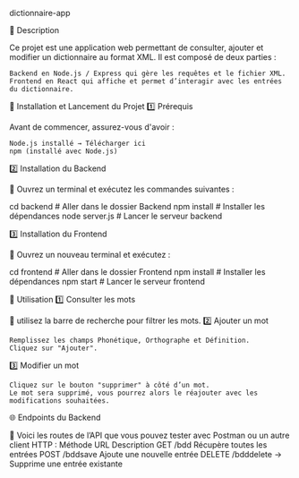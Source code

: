 dictionnaire-app


📌 Description

Ce projet est une application web permettant de consulter, ajouter et modifier un dictionnaire au format XML. Il est composé de deux parties :

    Backend en Node.js / Express qui gère les requêtes et le fichier XML.
    Frontend en React qui affiche et permet d’interagir avec les entrées du dictionnaire.

🚀 Installation et Lancement du Projet
1️⃣ Prérequis

Avant de commencer, assurez-vous d'avoir :

    Node.js installé → Télécharger ici
    npm (installé avec Node.js)

2️⃣ Installation du Backend

📌 Ouvrez un terminal et exécutez les commandes suivantes :

cd backend  # Aller dans le dossier Backend
npm install # Installer les dépendances
node server.js # Lancer le serveur backend

3️⃣ Installation du Frontend

📌 Ouvrez un nouveau terminal et exécutez :

cd frontend # Aller dans le dossier Frontend
npm install # Installer les dépendances
npm start # Lancer le serveur frontend

🔧 Utilisation
1️⃣ Consulter les mots

📌 utilisez la barre de recherche pour filtrer les mots.
2️⃣ Ajouter un mot

    Remplissez les champs Phonétique, Orthographe et Définition.
    Cliquez sur "Ajouter".

3️⃣ Modifier un mot

    Cliquez sur le bouton "supprimer" à côté d’un mot.
    Le mot sera supprimé, vous pourrez alors le réajouter avec les modifications souhaitées.

🌐 Endpoints du Backend

📌 Voici les routes de l’API que vous pouvez tester avec Postman ou un autre client HTTP :
Méthode	URL	Description
GET	/bdd	Récupère toutes les entrées
POST	/bddsave	Ajoute une nouvelle entrée
DELETE /bdddelete → Supprime une entrée existante

